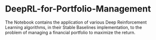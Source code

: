 # DeepRL-for-Portfolio-Management

The Notebook contains the application of various Deep Reinforcement Learning algorithms, in their Stable Baselines implementation, to the problem of managing a financial portfolio to maximize the return. 
